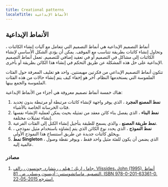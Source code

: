 ```yaml
---
title: Creational patterns
localeTitle: الأنماط الإبداعية
---
```

## الأنماط الإبداعية

أنماط التصميم الإبداعية هي أنماط التصميم التي تتعامل مع آليات إنشاء الكائنات ، وتحاول إنشاء كائنات بطريقة تتناسب مع الموقف. يمكن أن يؤدي الشكل الأساسي لإنشاء الكائنات إلى مشاكل في التصميم أو في تعقيد إضافي للتصميم. تعمل أنماط التصميم الإبداعية على حل هذه المشكلة عن طريق التحكم في إنشاء هذا الكائن بطريقة أو بأخرى.

تتكون أنماط التصميم الإبداعي من فكرتين مهيمنتين. واحد هو تغليف المعرفة حول الفئات الملموسة التي يستخدمها النظام. آخر هو إخفاء كيف يتم إنشاء حالات من هذه الفئات الملموسة والجمع بينها.

هناك خمسة أنماط تصميم معروفة هي أجزاء من الأنماط الإبداعية:

1.  **نمط المصنع المجرد** ، الذي يوفر واجهة لإنشاء كائنات مرتبطة أو مرتبطة بدون تحديد فئات الخرسانة الخاصة بالأشياء.
2.  **نمط البناء** ، الذي يفصل بناء كائن معقد من تمثيله بحيث يمكن لعملية الإنشاء نفسها إنشاء تمثيلات مختلفة.
3.  **نمط طريقة المصنع** ، والذي يسمح للطبقة بتأجيل إنشاء الكتل إلى الفئات الفرعية.
4.  **نمط النموذج** ، الذي يحدد نوع الكائن الذي يتم إنشاؤه باستخدام مثيل نموذجي ، ويخلق كائنات جديدة عن طريق استنساخ هذا النموذج الأولي.
5.  **نمط Singleton** ، الذي يضمن أن يكون للفئة مثيل واحد فقط ، ويوفر نقطة وصول عالمية إليه.

### مصادر

1.  [جاما ، إريك ؛ هيلم ، ريتشارد. جونسون ، رالف. Vlissides، John (1995). أنماط التصميم. ماساتشوستس: أديسون ويسلي. ص. 81. ISBN 978-0-201-63361-0. استرجع 2015-05-22.](http://www.pearsoned.co.uk/bookshop/detail.asp?item=171742)